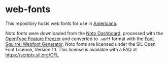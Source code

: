 # web-fonts
This repository hosts web fonts for use in [Americana](https://github.com/osm-americana). 

Noto fonts were downloaded from the [Noto Dashboard]( https://notofonts.github.io/), processed with the [OpenType Feature Freezer](https://twardoch.github.io/fonttools-opentype-feature-freezer/) and converted to `.woff` format with the [Font Squirrel Webfont Generator](https://www.fontsquirrel.com/tools/webfont-generator). Noto fonts are licensed under the SIL Open Font License, Version 1.1. This license is available with a FAQ at https://scripts.sil.org/OFL
